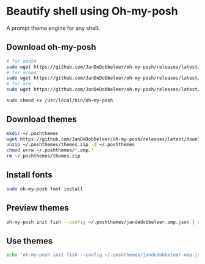 # Beautify shell using Oh-my-posh

A prompt theme engine for any shell.

## Download oh-my-posh

```sh
# for amd64
sudo wget https://github.com/JanDeDobbeleer/oh-my-posh/releases/latest/download/posh-linux-amd64 -O /usr/local/bin/oh-my-posh
# for arm64
sudo wget https://github.com/JanDeDobbeleer/oh-my-posh/releases/latest/download/posh-linux-arm64 -O /usr/local/bin/oh-my-posh
# for arm
sudo wget https://github.com/JanDeDobbeleer/oh-my-posh/releases/latest/download/posh-linux-arm -O /usr/local/bin/oh-my-posh
```

```sh
sudo chmod +x /usr/local/bin/oh-my-posh
```

## Download themes

```sh
mkdir ~/.poshthemes
wget https://github.com/JanDeDobbeleer/oh-my-posh/releases/latest/download/themes.zip -O ~/.poshthemes/themes.zip
unzip ~/.poshthemes/themes.zip -d ~/.poshthemes
chmod u+rw ~/.poshthemes/*.omp.*
rm ~/.poshthemes/themes.zip
```

## Install fonts

```sh
sudo oh-my-posh font install
```

## Preview themes

```sh
oh-my-posh init fish --config ~/.poshthemes/jandedobbeleer.omp.json | source
```

## Use themes

```sh
echo 'oh-my-posh init fish --config ~/.poshthemes/jandedobbeleer.omp.json | source' >> ~/.config/fish/config.fish
```
